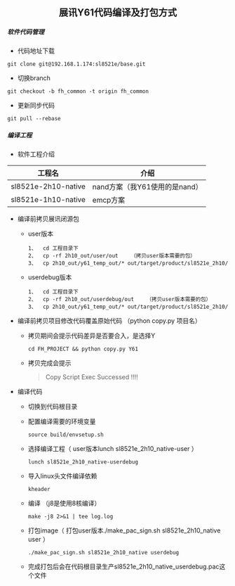 ## <center>展讯Y61代码编译及打包方式</center>

##### 软件代码管理

- 代码地址下载

```shell
git clone git@192.168.1.174:sl8521e/base.git
```

- 切换branch

```shell
git checkout -b fh_common -t origin fh_common
```

- 更新同步代码

```shell
git pull --rebase
```

##### 编译工程

- 软件工程介绍

| 工程名                 | 介绍                   |
| ------------------- | -------------------- |
| sl8521e-2h10-native | nand方案（我Y61使用的是nand） |
| sl8521e-1h10-native | emcp方案               |

- 编译前拷贝展讯闭源包
  - user版本

    ```shell
    1、  cd 工程目录下
    2、  cp -rf 2h10_out/user/out    （拷贝user版本需要的包）
    3、  cp 2h10_out/y61_temp_out/* out/target/product/sl8521e_2h10/
    ```

  - userdebug版本

    ```shell
    1、  cd 工程目录下
    2、  cp -rf 2h10_out/userdebug/out    （拷贝user版本需要的包）
    3、  cp 2h10_out/y61_temp_out/* out/target/product/sl8521e_2h10/
    ```

- 编译前拷贝项目修改代码覆盖原始代码 （python copy.py 项目名）
  - 拷贝期间会提示代码差异是否要合入，是选择Y

    ```shell
    cd FH_PROJECT && python copy.py Y61
    ```

  - 拷贝完成会提示  
    >    Copy Script Exec Successed !!!!

- 编译代码
  - 切换到代码根目录
  - 配置编译需要的环境变量

    ```shell
    source build/envsetup.sh
    ```

  - 选择编译工程（ user版本lunch sl8521e_2h10_native-user ）

    ```shell
    lunch sl8521e_2h10_native-userdebug
    ```
  
  - 导入linux头文件编译依赖

    ```shell
    kheader
    ```

  - 编译 （j8是使用8核编译）

    ```shell
    make -j8 2>&1 | tee log.log
    ```

  - 打包image（ 打包user版本./make_pac_sign.sh sl8521e_2h10_native user ）

    ```shell
    ./make_pac_sign.sh sl8521e_2h10_native userdebug
    ```

  - 完成打包后会在代码根目录生产sl8521e_2h10_native_userdebug.pac这个文件
